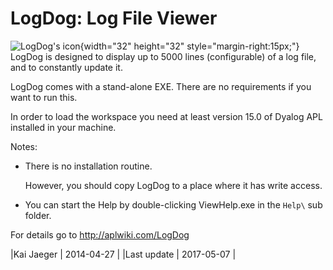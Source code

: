 # LogDog: Log File Viewer

![LogDog's icon](http://misc.aplteam.com/LogDog.ico){width="32" height="32" style="margin-right:15px;"}
LogDog is designed to display up to 5000 lines (configurable) of a log file, and to constantly update it.

LogDog comes with a stand-alone EXE. There are no requirements if you want to run this.

In order to load the workspace you need at least version 15.0 of Dyalog APL installed in your machine.

Notes:

* There is no installation routine.

  However, you should copy LogDog to a place where it has write access.
* You can start the Help by double-clicking ViewHelp.exe in the `Help\` sub folder.
	
For details go to <http://aplwiki.com/LogDog>
	
|Kai Jaeger  | 2014-04-27 |
|Last update | 2017-05-07 |